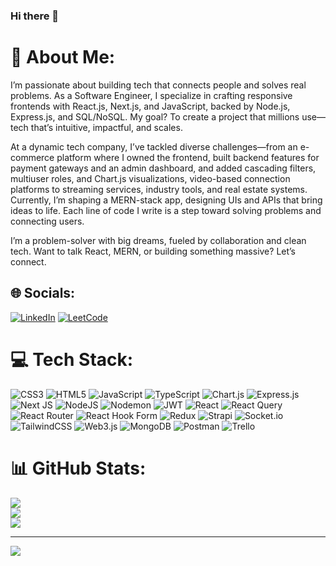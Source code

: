### Hi there 👋

# 💫 About Me:
I’m passionate about building tech that connects people and solves real problems. As a Software Engineer, I specialize in crafting responsive frontends with React.js, Next.js, and JavaScript, backed by Node.js, Express.js, and SQL/NoSQL. My goal? To create a project that millions use—tech that’s intuitive, impactful, and scales.

At a dynamic tech company, I’ve tackled diverse challenges—from an e-commerce platform where I owned the frontend, built backend features for payment gateways and an admin dashboard, and added cascading filters, multiuser roles, and Chart.js visualizations, video-based connection platforms to streaming services, industry tools, and real estate systems. Currently, I’m shaping a MERN-stack app, designing UIs and APIs that bring ideas to life. Each line of code I write is a step toward solving problems and connecting users.

I’m a problem-solver with big dreams, fueled by collaboration and clean tech. Want to talk React, MERN, or building something massive? Let’s connect.


## 🌐 Socials:
[![LinkedIn](https://img.shields.io/badge/LinkedIn-%230077B5.svg?logo=linkedin&logoColor=white)](https://www.linkedin.com/in/abhisekdubey)
[![LeetCode](https://img.shields.io/badge/LeetCode-%23FFA116.svg?logo=leetcode&logoColor=white)](https://leetcode.com/abhisekdubey/)


# 💻 Tech Stack:
![CSS3](https://img.shields.io/badge/css3-%231572B6.svg?style=for-the-badge&logo=css3&logoColor=white) ![HTML5](https://img.shields.io/badge/html5-%23E34F26.svg?style=for-the-badge&logo=html5&logoColor=white) ![JavaScript](https://img.shields.io/badge/javascript-%23323330.svg?style=for-the-badge&logo=javascript&logoColor=%23F7DF1E) ![TypeScript](https://img.shields.io/badge/typescript-%23007ACC.svg?style=for-the-badge&logo=typescript&logoColor=white) ![Chart.js](https://img.shields.io/badge/chart.js-F5788D.svg?style=for-the-badge&logo=chart.js&logoColor=white) ![Express.js](https://img.shields.io/badge/express.js-%23404d59.svg?style=for-the-badge&logo=express&logoColor=%2361DAFB) ![Next JS](https://img.shields.io/badge/Next-black?style=for-the-badge&logo=next.js&logoColor=white) ![NodeJS](https://img.shields.io/badge/node.js-6DA55F?style=for-the-badge&logo=node.js&logoColor=white) ![Nodemon](https://img.shields.io/badge/NODEMON-%23323330.svg?style=for-the-badge&logo=nodemon&logoColor=%BBDEAD) ![JWT](https://img.shields.io/badge/JWT-black?style=for-the-badge&logo=JSON%20web%20tokens) ![React](https://img.shields.io/badge/react-%2320232a.svg?style=for-the-badge&logo=react&logoColor=%2361DAFB) ![React Query](https://img.shields.io/badge/-React%20Query-FF4154?style=for-the-badge&logo=react%20query&logoColor=white) ![React Router](https://img.shields.io/badge/React_Router-CA4245?style=for-the-badge&logo=react-router&logoColor=white) ![React Hook Form](https://img.shields.io/badge/React%20Hook%20Form-%23EC5990.svg?style=for-the-badge&logo=reacthookform&logoColor=white) ![Redux](https://img.shields.io/badge/redux-%23593d88.svg?style=for-the-badge&logo=redux&logoColor=white) ![Strapi](https://img.shields.io/badge/strapi-%232E7EEA.svg?style=for-the-badge&logo=strapi&logoColor=white) ![Socket.io](https://img.shields.io/badge/Socket.io-black?style=for-the-badge&logo=socket.io&badgeColor=010101) ![TailwindCSS](https://img.shields.io/badge/tailwindcss-%2338B2AC.svg?style=for-the-badge&logo=tailwind-css&logoColor=white) ![Web3.js](https://img.shields.io/badge/web3.js-F16822?style=for-the-badge&logo=web3.js&logoColor=white) ![MongoDB](https://img.shields.io/badge/MongoDB-%234ea94b.svg?style=for-the-badge&logo=mongodb&logoColor=white) ![Postman](https://img.shields.io/badge/Postman-FF6C37?style=for-the-badge&logo=postman&logoColor=white) ![Trello](https://img.shields.io/badge/Trello-%23026AA7.svg?style=for-the-badge&logo=Trello&logoColor=white)
# 📊 GitHub Stats:
![](https://github-readme-stats.vercel.app/api?username=abhisekdubey&theme=default&hide_border=false&include_all_commits=false&count_private=false)<br/>
![](https://github-readme-streak-stats.herokuapp.com/?user=abhisekdubey&theme=default&hide_border=false)<br/>
![](https://github-readme-stats.vercel.app/api/top-langs/?username=abhisekdubey&theme=default&hide_border=false&include_all_commits=false&count_private=false&layout=compact)

---
[![](https://visitcount.itsvg.in/api?id=abhisekdubey&icon=0&color=0)](https://visitcount.itsvg.in)

<!-- Proudly created with GPRM ( https://gprm.itsvg.in ) -->
